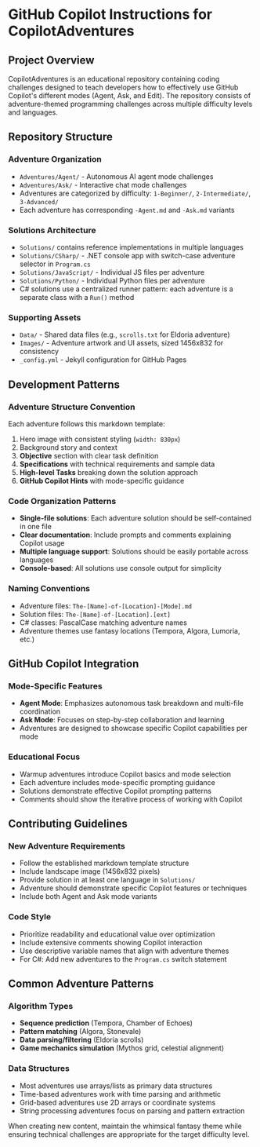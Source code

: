 # GitHub Copilot Instructions for CopilotAdventures

## Project Overview

CopilotAdventures is an educational repository containing coding challenges designed to teach developers how to effectively use GitHub Copilot's different modes (Agent, Ask, and Edit). The repository consists of adventure-themed programming challenges across multiple difficulty levels and languages.

## Repository Structure

### Adventure Organization
- `Adventures/Agent/` - Autonomous AI agent mode challenges
- `Adventures/Ask/` - Interactive chat mode challenges  
- Adventures are categorized by difficulty: `1-Beginner/`, `2-Intermediate/`, `3-Advanced/`
- Each adventure has corresponding `-Agent.md` and `-Ask.md` variants

### Solutions Architecture
- `Solutions/` contains reference implementations in multiple languages
- `Solutions/CSharp/` - .NET console app with switch-case adventure selector in `Program.cs`
- `Solutions/JavaScript/` - Individual JS files per adventure
- `Solutions/Python/` - Individual Python files per adventure
- C# solutions use a centralized runner pattern: each adventure is a separate class with a `Run()` method

### Supporting Assets
- `Data/` - Shared data files (e.g., `scrolls.txt` for Eldoria adventure)
- `Images/` - Adventure artwork and UI assets, sized 1456x832 for consistency
- `_config.yml` - Jekyll configuration for GitHub Pages

## Development Patterns

### Adventure Structure Convention
Each adventure follows this markdown template:
1. Hero image with consistent styling (`width: 830px`)
2. Background story and context
3. **Objective** section with clear task definition
4. **Specifications** with technical requirements and sample data
5. **High-level Tasks** breaking down the solution approach
6. **GitHub Copilot Hints** with mode-specific guidance

### Code Organization Patterns
- **Single-file solutions**: Each adventure solution should be self-contained in one file
- **Clear documentation**: Include prompts and comments explaining Copilot usage
- **Multiple language support**: Solutions should be easily portable across languages
- **Console-based**: All solutions use console output for simplicity

### Naming Conventions
- Adventure files: `The-[Name]-of-[Location]-[Mode].md`
- Solution files: `The-[Name]-of-[Location].[ext]`
- C# classes: PascalCase matching adventure names
- Adventure themes use fantasy locations (Tempora, Algora, Lumoria, etc.)

## GitHub Copilot Integration

### Mode-Specific Features
- **Agent Mode**: Emphasizes autonomous task breakdown and multi-file coordination
- **Ask Mode**: Focuses on step-by-step collaboration and learning
- Adventures are designed to showcase specific Copilot capabilities per mode

### Educational Focus
- Warmup adventures introduce Copilot basics and mode selection
- Each adventure includes mode-specific prompting guidance
- Solutions demonstrate effective Copilot prompting patterns
- Comments should show the iterative process of working with Copilot

## Contributing Guidelines

### New Adventure Requirements
- Follow the established markdown template structure
- Include landscape image (1456x832 pixels)
- Provide solution in at least one language in `Solutions/`
- Adventure should demonstrate specific Copilot features or techniques
- Include both Agent and Ask mode variants

### Code Style
- Prioritize readability and educational value over optimization
- Include extensive comments showing Copilot interaction
- Use descriptive variable names that align with adventure themes
- For C#: Add new adventures to the `Program.cs` switch statement

## Common Adventure Patterns

### Algorithm Types
- **Sequence prediction** (Tempora, Chamber of Echoes)
- **Pattern matching** (Algora, Stonevale)  
- **Data parsing/filtering** (Eldoria scrolls)
- **Game mechanics simulation** (Mythos grid, celestial alignment)

### Data Structures
- Most adventures use arrays/lists as primary data structures
- Time-based adventures work with time parsing and arithmetic
- Grid-based adventures use 2D arrays or coordinate systems
- String processing adventures focus on parsing and pattern extraction

When creating new content, maintain the whimsical fantasy theme while ensuring technical challenges are appropriate for the target difficulty level.
